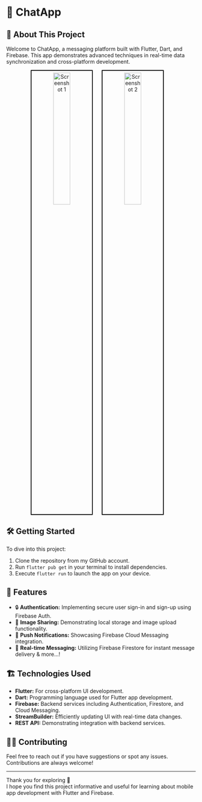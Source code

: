 # 🚀 ChatApp

## 📝 About This Project

Welcome to ChatApp, a messaging platform built with Flutter, Dart, and Firebase. This app demonstrates advanced techniques in real-time data synchronization and cross-platform development.

<p align="center">
  <img src="https://github.com/user-attachments/assets/af59b3bd-4270-4173-a9da-8091307cdfc7" alt="Screenshot 1" width="30%" style="border: 2px solid black; padding: 5px; margin-right: 20px;"/>
  <img src="https://github.com/user-attachments/assets/63f8c529-0f70-4cc1-b10e-ec96df23f50f" alt="Screenshot 2" width="30%" style="border: 2px solid black; padding: 5px; margin-right: 20px;"/>
</p>

## 🛠️ Getting Started

To dive into this project:

1. Clone the repository from my GitHub account.
2. Run `flutter pub get` in your terminal to install dependencies.
3. Execute `flutter run` to launch the app on your device.

## 🚀 Features

- 🔒 **Authentication:** Implementing secure user sign-in and sign-up using Firebase Auth.
- 📸 **Image Sharing:** Demonstrating local storage and image upload functionality.
- 🎉 **Push Notifications:** Showcasing Firebase Cloud Messaging integration.
- 💬 **Real-time Messaging:** Utilizing Firebase Firestore for instant message delivery & more...!

## 🏗️ Technologies Used

- **Flutter:** For cross-platform UI development.
- **Dart:** Programming language used for Flutter app development.
- **Firebase:** Backend services including Authentication, Firestore, and Cloud Messaging.
- **StreamBuilder:** Efficiently updating UI with real-time data changes.
- **REST API:** Demonstrating integration with backend services.

## 👨‍💻 Contributing

Feel free to reach out if you have suggestions or spot any issues. Contributions are always welcome!

---

Thank you for exploring 🙏  
I hope you find this project informative and useful for learning about mobile app development with Flutter and Firebase.
